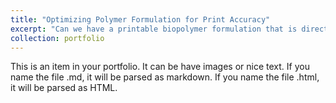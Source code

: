 ```yaml
---
title: "Optimizing Polymer Formulation for Print Accuracy"
excerpt: "Can we have a printable biopolymer formulation that is directly and safely 3D printable inside the human body? Well, yes, I developed one.1<br/><img src='/images/item1.png'>"
collection: portfolio
---
```


This is an item in your portfolio. It can be have images or nice text. If you name the file .md, it will be parsed as markdown. If you name the file .html, it will be parsed as HTML. 

